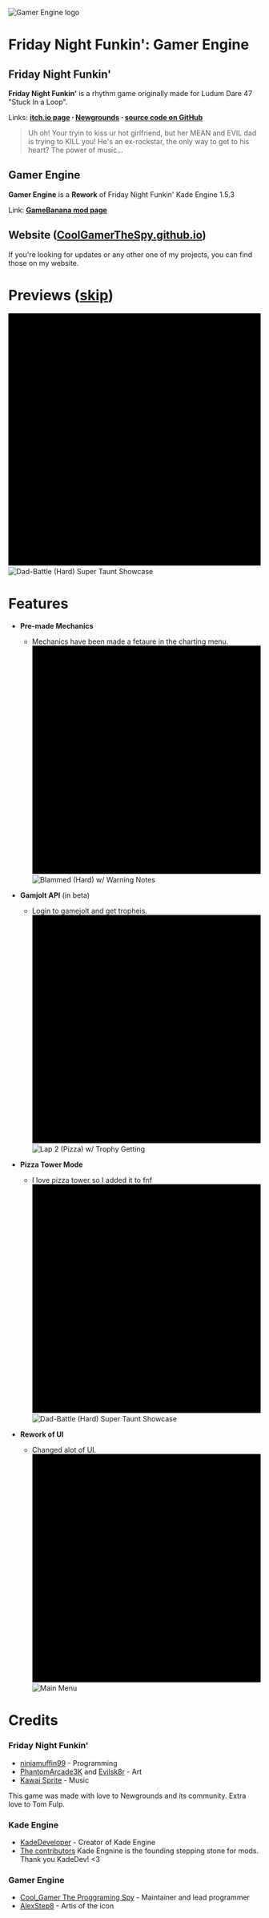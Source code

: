 
![Gamer Engine logo](https://raw.githubusercontent.com/CoolGamerTheSpy/Gamer-Enginie/main/assets/preload/images/KadeEngineLogo.png?token=GHSAT0AAAAAAB6IY7THUXODUNPHTGA2NA7QY64AGOQ)

# Friday Night Funkin': Gamer Engine
## Friday Night Funkin'
**Friday Night Funkin'** is a rhythm game originally made for Ludum Dare 47 "Stuck In a Loop".

Links: **[itch.io page](https://ninja-muffin24.itch.io/funkin) ⋅ [Newgrounds](https://www.newgrounds.com/portal/view/770371) ⋅ [source code on GitHub](https://github.com/ninjamuffin99/Funkin)**
> Uh oh! Your tryin to kiss ur hot girlfriend, but her MEAN and EVIL dad is trying to KILL you! He's an ex-rockstar, the only way to get to his heart? The power of music... 

## Gamer Engine
**Gamer Engine** is a **Rework** of Friday Night Funkin' Kade Engine 1.5.3

Link: **[GameBanana mod page](https://gamebanana.com/gamefiles/16761)**

## Website ([CoolGamerTheSpy.github.io](https://CoolGamerTheSpy.github.io/))
If you're looking for updates or any other one of my projects, you can find those on my website.

# Previews ([skip](#features))

![Tutorial (Lap 2)](https://raw.githubusercontent.com/CoolGamerTheSpy/Gamer_Engine/main/Dead%20Finished.gif) 
![Dad-Battle (Hard) Super Taunt Showcase](https://user-images.githubusercontent.com/15311104/113990845-2c208100-9852-11eb-8e6d-f1c9e8439871.gif)

# Features

 - **Pre-made Mechanics**
	 - Mechanics have been made a fetaure in the charting menu.
	 ![Pico (Hard) w/ Apponent Health Drain](https://raw.githubusercontent.com/CoolGamerTheSpy/Gamer_Engine/main/Dead%20Finished.gif) 
	 ![Blammed (Hard) w/ Warning Notes](https://user-images.githubusercontent.com/15311104/113990845-2c208100-9852-11eb-8e6d-f1c9e8439871.gif)
	 
 - **Gamjolt API** (in beta)
	 - Login to gamejolt and get tropheis.
	 ![Login Screen](https://raw.githubusercontent.com/CoolGamerTheSpy/Gamer_Engine/main/Dead%20Finished.gif) 
	 ![Lap 2 (Pizza) w/ Trophy Getting](https://user-images.githubusercontent.com/15311104/113990845-2c208100-9852-11eb-8e6d-f1c9e8439871.gif)
	 
 - **Pizza Tower Mode**
	 - I love pizza tower so I added it to fnf
	 ![Tutorial (Lap 2)](https://raw.githubusercontent.com/CoolGamerTheSpy/Gamer_Engine/main/Dead%20Finished.gif) 
	 ![Dad-Battle (Hard) Super Taunt Showcase](https://user-images.githubusercontent.com/15311104/113990845-2c208100-9852-11eb-8e6d-f1c9e8439871.gif)
	 
 - **Rework of UI**
	 - Changed alot of UI.
	 ![Story Mode Menu](https://raw.githubusercontent.com/CoolGamerTheSpy/Gamer_Engine/main/Dead%20Finished.gif) 
	 ![Main Menu](https://user-images.githubusercontent.com/15311104/113990845-2c208100-9852-11eb-8e6d-f1c9e8439871.gif)

# Credits
### Friday Night Funkin'
 - [ninjamuffin99](https://twitter.com/ninja_muffin99) - Programming
 - [PhantomArcade3K](https://twitter.com/phantomarcade3k) and [Evilsk8r](https://twitter.com/evilsk8r) - Art
 - [Kawai Sprite](https://twitter.com/kawaisprite) - Music

This game was made with love to Newgrounds and its community. Extra love to Tom Fulp.

### Kade Engine
- [KadeDeveloper](https://twitter.com/KadeDeveloper) - Creator of Kade Engine
- [The contributors](https://github.com/KadeDev/Kade-Engine/graphs/contributors)
Kade Engnine is the founding stepping stone for mods. Thank you KadeDev! <3

### Gamer Engine
- [Cool_Gamer The Proggraming Spy](https://twitter.com/KadeDeveloper) - Maintainer and lead programmer
- [AlexStep8](https://github.com/KadeDev/Kade-Engine/graphs/contributors) - Artis of the icon

